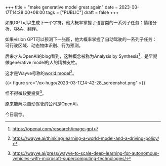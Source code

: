 +++
title = "make generative model great again"
date = 2023-03-17T14:28:00+08:00
tags = ["PUBLIC"]
draft = false
+++

如果GPT可以生成下一个字符，他大概率掌握了语言类的一系列子任务：情绪分析、Q&amp;A、翻译。

如果vision GPT可以预测下一张图，他大概率掌握了自动驾驶的一系列子任务：可行驶区域、动态物体识别、行为预测。

后来才从OpenAI的blog看到，这种概念被称为Analysis by Synthesis[^fn:1]，是早期做generative model的人的精神支柱。

这才是Wayve号称的[world model](https://wayve.ai/thinking/learning-a-world-model-and-a-driving-policy/)[^fn:2]。

{{< figure src="/ox-hugo/2023-03-17_14-42-28_screenshot.png" >}}

怪不得微软要投资[^fn:3]。

原来能解决自动驾驶的公司是OpenAI。

今日震惊。

[^fn:1]: <https://openai.com/research/image-gpt>
[^fn:2]: <https://wayve.ai/thinking/learning-a-world-model-and-a-driving-policy/>
[^fn:3]: <https://wayve.ai/press/wayve-to-scale-deep-learning-for-autonomous-vehicles-with-microsoft-supercomputing-technologies/>